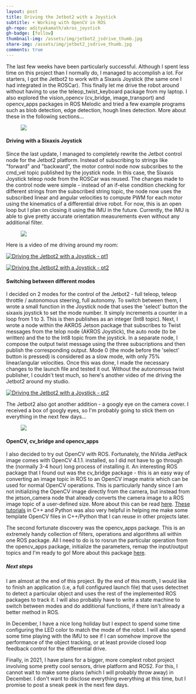 ```yaml
---
layout: post
title: Driving the Jetbot2 with a Joystick
subtitle: + Working with OpenCV in ROS
gh-repo: adityakamath/akros_joystick
gh-badge: [follow]
thumbnail-img: /assets/img/jetbot2_jsdrive_thumb.jpg
share-img: /assets/img/jetbot2_jsdrive_thumb.jpg
comments: true
---
```


The last few weeks have been particularly successful. Although I spent less time on this project than I normally do, I managed to accomplish a lot. For starters, I got the Jetbot2 to work with a Sixaxis Joystick (the same one I had integrated in the ROSCar). This finally let me drive the robot around without having to use the teleop_twist_keyboard package from my laptop. I also explored the vision_opencv (cv_bridge, image_transport) and opencv_apps packages in ROS Melodic and tried a few example programs such as blob detection, edge detection, hough lines detection. More about these in the following sections...

<figure class="aligncenter">
	<img src="https://adityakamath.github.io/assets/img/jetbot2_inhand2.jpg" />
</figure>

#### Driving with a Sixaxis Joystick

Since the last update, I managed to completely rewrite the Jetbot control node for the Jetbot2 platform. Instead of subscribing to strings like "forward" and "backward", the motor control node now subcsribes to the cmd_vel topic published by the joystick node. In this case, the Sixaxis Joystick teleop node from the ROSCar was reused. The changes made to the control node were simple - instead of an if-else condition checking for different strings from the subscribed string topic, the node now uses the subscribed linear and angular velocities to compute PWM for each motor using the kinematics of a differential drive robot. For now, this is an open loop but I plan on closing it using the IMU in the future. Currently, the IMU is able to give pretty accurate orientation measurements even without any additional filter. 

<figure class="aligncenter">
	<img src="https://adityakamath.github.io/assets/img/jetbot2_teleop_test.jpg" />
</figure>

Here is a video of me driving around my room:

[![Driving the Jetbot2 with a Joystick - pt1](https://adityakamath.github.io/assets/img/jetbot2_teleop1_test.png)](https://www.youtube.com/watch?v=yQLC6U3oic4 "Driving the Jetbot2 - pt1 - Click to Watch!")

[![Driving the Jetbot2 with a Joystick - pt2](https://adityakamath.github.io/assets/img/jetbot2_teleop2_test.png)](https://www.youtube.com/watch?v=AlmV-jZNECE "Driving the Jetbot2 - pt1 - Click to Watch!")

#### Switching between different modes

I decided on 2 modes for the control of the Jetbot2 - full teleop, teleop throttle / autonomous steering, full autonomy. To switch between them, I wrote a small function in the Joystick node that uses the 'select' button the sixaxis joystick to set the mode number. It simply increments a counter in a loop from 1 to 3. This is then publishes as an integer (Int8 topic). Next, I wrote a node within the AKROS Jetson package that subscribes to Twist messages from the telop node (AKROS Joystick), the auto node (to be written) and the to the Int8 topic from the joystick. In a separate node, I compose the output twist message using the three subscriptions and then publish the corresponding output. Mode 0 (the mode before the 'select' button is pressed) is considered as a slow mode, with only 75% linear/angular velocities. Once this was done, I made the necessary changes to the launch file and tested it out. Without the autonomous twist publisher, I couldn't test much, so here's another video of me driving the Jetbot2 around my studio. 

[![Driving the Jetbot2 with a Joystick - pt2](https://adityakamath.github.io/assets/img/jetbot2_teleop2_test.png)](https://www.youtube.com/watch?v=AlmV-jZNECE "Driving the Jetbot2 - pt2 - Click to Watch!")

The Jetbot2 also got another addition - a googly eye on the camera cover. I received a box of googly eyes, so I'm probably going to stick them on everything in the next few days...

<figure class="aligncenter">
	<img src="https://adityakamath.github.io/assets/img/jetbot2_eye.jpg" />
</figure>

#### OpenCV, cv_bridge and opencv_apps

I also decided to try out OpenCV with ROS. Fortunately, the NVidia JetPack image comes with OpenCV 4.1.1. installed, so I did not have to go through the (normally 3-4 hour) long process of installing it. An interesting ROS package that I found out was the cv_bridge package - this is an easy way of converting an image topic in ROS to an OpenCV image matrix which can be used for normal OpenCV operations. This is particularly handy since I am not initializing the OpenCV image directly from the camera, but instead from the jetson_camera node that already converts the camera image to a ROS image topic of a user-defined size. More about this can be read [here](http://wiki.ros.org/cv_bridge). [These tutorials](http://wiki.ros.org/vision_opencv/Tutorials) in C++ and Python was also very helpful in helping me make some template OpenCV files in C++/Python that I can reuse in other projects later.

The second fortunate discovery was the opencv_apps package. This is an extremely handy collection of filters, operations and algorithms all within one ROS package. All I need to do is to rosrun the particular operation from the opencv_apps package, initialize the parameters, remap the input/output topics and I'm ready to go! More about this package [here](http://wiki.ros.org/opencv_apps). 

##### Next steps

I am almost at the end of this project. By the end of this month, I would like to finish an application (i.e, a full configured launch file) that uses detectnet to detect a particular object and uses the rest of the implemented ROS packages to track it. I will also probably have to write a state machine to switch between modes and do additional functions, if there isn't already a better method in ROS.

In December, I have a nice long holiday but I expect to spend some time configuring the LED color to match the mode of the robot. I will also spend some time playing with the IMU to see if I can somehow improve the performance of the object tracking, or at least provide closed loop feedback control for the differential drive. 

Finally, in 2021, I have plans for a bigger, more complext robot project involving some pretty cool sensors, drive platform and ROS2. For this, I cannot wait to make some plans (which I will probably throw away) in December. I don't want to disclose everything everything at this time, but I promise to post a sneak peek in the next few days.
